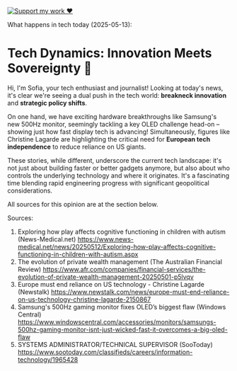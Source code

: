 [![Support my work ❤️](https://img.shields.io/badge/Support%20my%20work%20❤️-orange?style=for-the-badge&logo=patreon&logoColor=white)](https://www.patreon.com/c/orobocigano)

What happens in tech today (2025-05-13):

# Tech Dynamics: Innovation Meets Sovereignty 🚀

Hi, I'm Sofia, your tech enthusiast and journalist! Looking at today's news, it's clear we're seeing a dual push in the tech world: **breakneck innovation** and **strategic policy shifts**.

On one hand, we have exciting hardware breakthroughs like Samsung's new 500Hz monitor, seemingly tackling a key OLED challenge head-on – showing just how fast display tech is advancing! Simultaneously, figures like Christine Lagarde are highlighting the critical need for **European tech independence** to reduce reliance on US giants.

These stories, while different, underscore the current tech landscape: it's not just about building faster or better gadgets anymore, but also about who controls the underlying technology and where it originates. It's a fascinating time blending rapid engineering progress with significant geopolitical considerations.

All sources for this opinion are at the section below.

Sources:
1. Exploring how play affects cognitive functioning in children with autism (News-Medical.net)
   https://www.news-medical.net/news/20250512/Exploring-how-play-affects-cognitive-functioning-in-children-with-autism.aspx
2. The evolution of private wealth management (The Australian Financial Review)
   https://www.afr.com/companies/financial-services/the-evolution-of-private-wealth-management-20250501-p5lvqv
3. Europe must end reliance on US technology - Christine Lagarde (Newstalk)
   https://www.newstalk.com/news/europe-must-end-reliance-on-us-technology-christine-lagarde-2150867
4. Samsung's 500Hz gaming monitor fixes OLED’s biggest flaw (Windows Central)
   https://www.windowscentral.com/accessories/monitors/samsungs-500hz-gaming-monitor-isnt-just-wicked-fast-it-overcomes-a-big-oled-flaw
5. SYSTEMS ADMINISTRATOR/TECHNICAL SUPERVISOR (SooToday)
   https://www.sootoday.com/classifieds/careers/information-technology/1965428